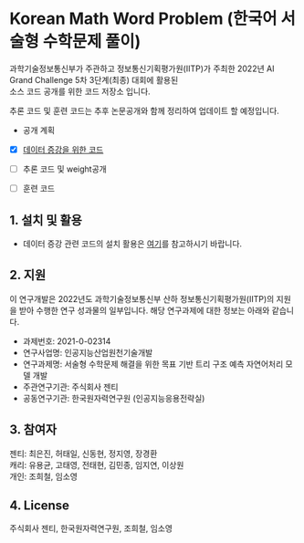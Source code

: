 # Korean Math Word Problem (한국어 서술형 수학문제 풀이)

과학기술정보통신부가 주관하고 정보통신기획평가원(IITP)가 주최한 2022년 AI Grand Challenge 5차 3단계(최종) 대회에 활용된   
소스 코드 공개를 위한 코드 저장소 입니다. 

추론 코드 및 훈련 코드는 추후 논문공개와 함께 정리하여 업데이트 할 예정입니다. 

- 공개 계획
- [x] [데이터 증강을 위한 코드](./mwp_kr_augmentation)
- [ ] 추론 코드 및 weight공개 
- [ ] 훈련 코드 


## 1. 설치 및 활용
- 데이터 증강 관련 코드의 설치 활용은 [여기](./mwp_kr_augmentation/README.md)를 참고하시기 바랍니다.

## 2. 지원
이 연구개발은 2022년도 과학기술정보통신부 산하 정보통신기획평가원(IITP)의 지원을 받아 수행한 연구 성과물의 일부입니다. 해당 연구과제에 대한 정보는 아래와 같습니다.

- 과제번호: 2021-0-02314  
- 연구사업명: 인공지능산업원천기술개발  
- 연구과제명: 서술형 수학문제 해결을 위한 목표 기반 트리 구조 예측 자연어처리 모델 개발  
- 주관연구기관: 주식회사 젠티  
- 공동연구기관: 한국원자력연구원 (인공지능응용전략실)  

## 3. 참여자
젠티: 최은진, 허태일, 신동현, 정지영, 장경환  
캐리: 유용균, 고태영, 전태현, 김민종, 임지연, 이상원  
개인: 조희철, 임소영


## 4. License
주식회사 젠티, 한국원자력연구원, 조희철, 임소영
